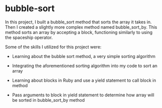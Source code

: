 # bubble-sort

In this project, I built a bubble_sort method that sorts the array it takes in. Then I created a slightly more complex method named bubble_sort_by. This method sorts an array by accepting a block, functioning similarly to using the spaceship operator.

Some of the skills I utilized for this project were:

* Learning about the bubble sort method, a very simple sorting algorithm

* Integrating the aforementioned sorting algorithm into my code to sort an array

* Learning about blocks in Ruby and use a yield statement to call block in method

* Pass arguments to block in yield statement to determine how array will be sorted in bubble_sort_by method
